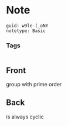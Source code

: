 # Note
```
guid: w9le-(_oNY
notetype: Basic
```

### Tags
```
```

## Front
group with prime order

## Back
is always cyclic
